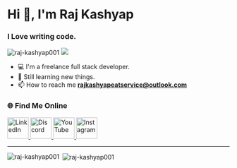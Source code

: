 <h1 >Hi 👋, I'm Raj Kashyap</h1>
<h3>I Love writing code. </h3>

<p align="left"> <img src="https://komarev.com/ghpvc/?username=raj-kashyap001&label=Profile%20views&color=0e75b6&style=flat" alt="raj-kashyap001" />
<img src='https://img.shields.io/github/stars/raj-kashyap001?label=Stars&logo=[VALID_LOGO]&style=[STYLE]'/>

</p>



- 💻  I'm a freelance full stack developer.
- 📝  Still learning new things.
- 📫  How to reach me **rajkashyapeatservice@outlook.com**

<h3 align="left">🌐 Find Me Online</h3>

<a href="https://www.linkedin.com/in/raj-kashyap-041971279" target="_blank" rel="noreferrer">
  <img src="https://cdn.simpleicons.org/linkedin/0A66C2?style=flat&logoColor=white" alt="LinkedIn" width="48" height="48"/>
</a>

  <a href="https://discord.com/users/fullstack_dev_raj" target="_blank" rel="noreferrer">
  <img src="https://cdn.simpleicons.org/discord/5865F2?style=flat&logoColor=white" alt="Discord" width="48" height="48"/>
</a>


<a href="https://www.youtube.com/@raj-kashyap-developer" target="_blank" rel="noreferrer">
  <img src="https://cdn.simpleicons.org/youtube/FF0000?style=flat&logoColor=white" alt="YouTube" width="48" height="48"/>
</a>

<a href="https://www.instagram.com/mr_raj_kashayap_62" target="_blank" rel="noreferrer">
  <img src="https://cdn.simpleicons.org/instagram/E4405F?style=flat&logoColor=white" alt="Instagram" width="48" height="48"/>
</a>



<hr/>
<p><img align="left" src="https://github-readme-stats.vercel.app/api/top-langs?username=raj-kashyap001&show_icons=true&locale=en&layout=donut&theme=radical" alt="raj-kashyap001" /></p>
<p>&nbsp;<img align="center" src="https://github-readme-stats.vercel.app/api?username=raj-kashyap001&show_icons=true&locale=en&theme=radical" alt="raj-kashyap001" /></p>

